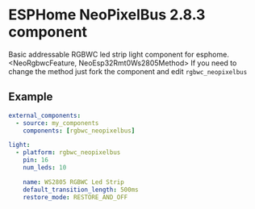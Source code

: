 # ESPHome NeoPixelBus 2.8.3 component

Basic addressable RGBWC led strip light component for esphome.
<NeoRgbwcFeature, NeoEsp32Rmt0Ws2805Method>
If you need to change the method just fork the component and edit `rgbwc_neopixelbus`
## Example
```yaml
external_components:
  - source: my_components
    components: [rgbwc_neopixelbus]

light:
  - platform: rgbwc_neopixelbus
    pin: 16
    num_leds: 10

    name: WS2805 RGBWC Led Strip
    default_transition_length: 500ms
    restore_mode: RESTORE_AND_OFF
```

